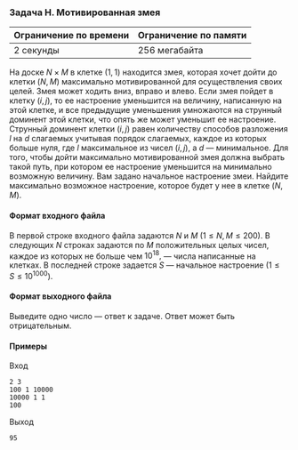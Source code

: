 

### Задача H. Мотивированная змея

| Ограничение по времени      | Ограничение по памяти         |
|:----------------------------|:------------------------------|
|2 секунды|256 мегабайта|

На доске $N \times M$ в клетке $(1, 1)$ находится змея, которая хочет дойти до клетки $(N, M)$ максимально мотивированной для осуществления своих целей. Змея может ходить вниз, вправо и влево. Если змея пойдет в клетку $(i, j)$, то ее настроение уменьшится на величину, написанную на этой клетке, и все предыдущие уменьшения умножаются на струнный доминент этой клетки, что опять же может уменьшит ее настроение. Струнный доминент клетки $(i, j)$ равен количеству способов разложения $l$ на $d$ слагаемых учитывая порядок слагаемых, каждое из которых больше нуля, где $l$ максимальное из чисел $(i, j)$, а $d$ — минимальное. Для того, чтобы дойти максимально мотивированной змея должна выбрать такой путь, при котором ее настроение уменьшится на минимально возможную величину. Вам задано начальное настроение змеи. Найдите максимально возможное настроение, которое будет у нее в клетке $(N, M)$.

#### Формат входного файла

В первой строке входного файла задаются $N$ и $M$ $(1 \le N,M \le 200).$ В следующих $N$ строках задаются по $M$ положительных целых чисел, каждое из которых не больше чем $10^{18},$ — числа написанные на клетках. В последней строке задается $S$ — начальное настроение $(1 \le S \le 10^{1000}).$


#### Формат выходного файла

Выведите одно число — ответ к задаче. Ответ может быть отрицательным.

#### Примеры

Вход
```
2 3
100 1 10000 
10000 1 1 
100
```

Выход
```
95
```
